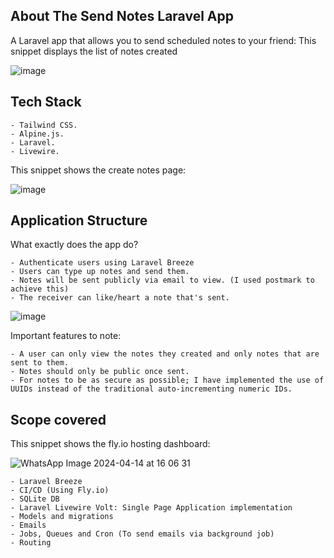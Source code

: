 
## About The Send Notes Laravel App

A Laravel app that allows you to send scheduled notes to your friend:
This snippet displays the list of notes created

![image](https://github.com/ken-calvins-o/sendnotes/assets/149637571/6dda41b4-ee54-4afe-93aa-81ff7937dd1c)


## Tech Stack

    - Tailwind CSS.
    - Alpine.js.
    - Laravel.
    - Livewire.
This snippet shows the create notes page:

![image](https://github.com/ken-calvins-o/sendnotes/assets/149637571/15ceef48-21c6-431d-8888-7ceb15e22fe3)


## Application Structure
What exactly does the app do?

    - Authenticate users using Laravel Breeze
    - Users can type up notes and send them.
    - Notes will be sent publicly via email to view. (I used postmark to achieve this)
    - The receiver can like/heart a note that's sent.

![image](https://github.com/ken-calvins-o/sendnotes/assets/149637571/79d7fd34-bc15-4fd7-863e-3203f8c67574)

Important features to note:

    - A user can only view the notes they created and only notes that are sent to them.
    - Notes should only be public once sent.
    - For notes to be as secure as possible; I have implemented the use of UUIDs instead of the traditional auto-incrementing numeric IDs.

## Scope covered 
This snippet shows the fly.io hosting dashboard:

![WhatsApp Image 2024-04-14 at 16 06 31](https://github.com/ken-calvins-o/sendnotes/assets/149637571/bf1f6f08-8bd4-4a65-bed9-934bc3f0b5c1)

    - Laravel Breeze
    - CI/CD (Using Fly.io)
    - SQLite DB
    - Laravel Livewire Volt: Single Page Application implementation
    - Models and migrations
    - Emails
    - Jobs, Queues and Cron (To send emails via background job)
    - Routing 

